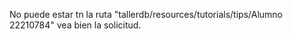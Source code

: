 
No puede estar tn la ruta "tallerdb/resources/tutorials/tips/Alumno 22210784"  vea bien la solicitud.
